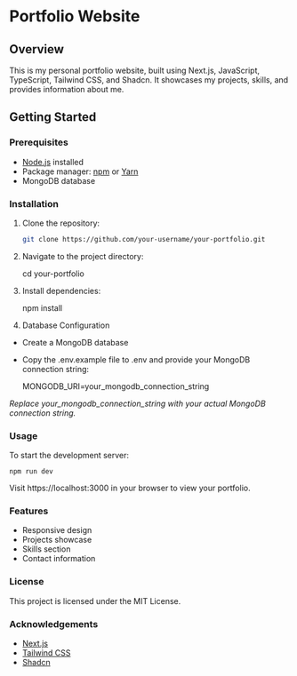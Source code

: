 # Portfolio Website

## Overview

This is my personal portfolio website, built using Next.js, JavaScript, TypeScript, Tailwind CSS, and Shadcn. It showcases my projects, skills, and provides information about me.

## Getting Started

### Prerequisites

- [Node.js](https://nodejs.org/) installed
- Package manager: [npm](https://www.npmjs.com/) or [Yarn](https://yarnpkg.com/)
- MongoDB database

### Installation

1. Clone the repository:

   ```bash
   git clone https://github.com/your-username/your-portfolio.git

   ```

2. Navigate to the project directory:

   cd your-portfolio

3. Install dependencies:

   npm install

4. Database Configuration

- Create a MongoDB database
- Copy the .env.example file to .env and provide your MongoDB connection
  string:

  MONGODB_URI=your_mongodb_connection_string

_Replace your_mongodb_connection_string with your actual MongoDB connection string._

### Usage

To start the development server:

    npm run dev

Visit https://localhost:3000 in your browser to view your portfolio.

### Features

- Responsive design
- Projects showcase
- Skills section
- Contact information

### License

This project is licensed under the MIT License.

### Acknowledgements

- [Next.js](https://nextjs.org/)
- [Tailwind CSS](https://tailwindcss.com/)
- [Shadcn](https://ui.shadcn.com/)
